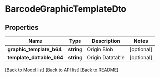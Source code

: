 # BarcodeGraphicTemplateDto

## Properties
Name | Type | Description | Notes
------------ | ------------- | ------------- | -------------
**graphic_template_b64** | **string** | Origin Blob | [optional] 
**template_dattable_b64** | **string** | Origin Datatable | [optional] 

[[Back to Model list]](../README.md#documentation-for-models) [[Back to API list]](../README.md#documentation-for-api-endpoints) [[Back to README]](../README.md)


